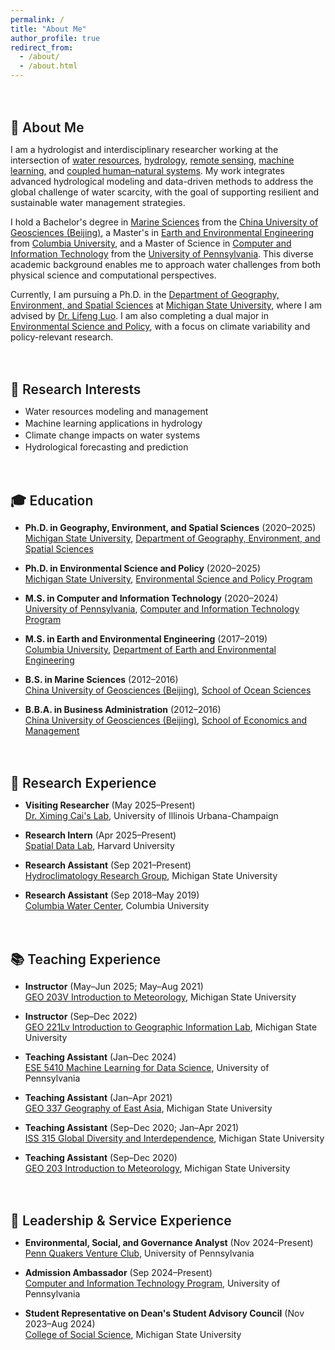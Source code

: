```yaml
---
permalink: /
title: "About Me"
author_profile: true
redirect_from: 
  - /about/
  - /about.html
---
```


<style>
h2 {
  margin-top: 3em;     /* more spacing between sections */
  margin-bottom: 0.6em;
  font-weight: 600;
}

/* Remove any default underline or after-pseudo content */
h2::after {
  display: none !important;
}

ul li, ol li {
  margin-bottom: 0.15em;
}

/* Completely hide any HR if accidentally left in */
hr {
  display: none !important;
}
</style>

## 👋 About Me

I am a hydrologist and interdisciplinary researcher working at the intersection of [water resources](https://en.wikipedia.org/wiki/Water_resources), [hydrology](https://en.wikipedia.org/wiki/Hydrology), [remote sensing](https://en.wikipedia.org/wiki/Remote_sensing), [machine learning](https://en.wikipedia.org/wiki/Machine_learning), and [coupled human–natural systems](https://en.wikipedia.org/wiki/Coupled_human_and_natural_systems). My work integrates advanced hydrological modeling and data-driven methods to address the global challenge of water scarcity, with the goal of supporting resilient and sustainable water management strategies.

I hold a Bachelor's degree in [Marine Sciences](https://sos.cugb.edu.cn/) from the [China University of Geosciences (Beijing)](https://en.cugb.edu.cn/), a Master's in [Earth and Environmental Engineering](https://www.eee.columbia.edu/) from [Columbia University](https://www.columbia.edu/), and a Master of Science in [Computer and Information Technology](https://online.seas.upenn.edu/degrees/mcit-online/) from the [University of Pennsylvania](https://www.upenn.edu/). This diverse academic background enables me to approach water challenges from both physical science and computational perspectives.

Currently, I am pursuing a Ph.D. in the [Department of Geography, Environment, and Spatial Sciences](https://geo.msu.edu/) at [Michigan State University](https://msu.edu/), where I am advised by [Dr. Lifeng Luo](https://geo.msu.edu/directory/luo-lifeng.html). I am also completing a dual major in [Environmental Science and Policy](https://espp.msu.edu/), with a focus on climate variability and policy-relevant research.

## 🌱 Research Interests

- Water resources modeling and management  
- Machine learning applications in hydrology  
- Climate change impacts on water systems  
- Hydrological forecasting and prediction

## 🎓 Education

* **Ph.D. in Geography, Environment, and Spatial Sciences** (2020–2025)  
  [Michigan State University](https://msu.edu/), [Department of Geography, Environment, and Spatial Sciences](https://geo.msu.edu/)

* **Ph.D. in Environmental Science and Policy** (2020–2025)  
  [Michigan State University](https://msu.edu/), [Environmental Science and Policy Program](https://espp.msu.edu/)

* **M.S. in Computer and Information Technology** (2020–2024)  
  [University of Pennsylvania](https://www.upenn.edu/), [Computer and Information Technology Program](https://online.seas.upenn.edu/degrees/mcit-online/)

* **M.S. in Earth and Environmental Engineering** (2017–2019)  
  [Columbia University](https://www.columbia.edu/), [Department of Earth and Environmental Engineering](https://www.eee.columbia.edu/)

* **B.S. in Marine Sciences** (2012–2016)  
  [China University of Geosciences (Beijing)](https://en.cugb.edu.cn/), [School of Ocean Sciences](https://sos.cugb.edu.cn/)

* **B.B.A. in Business Administration** (2012–2016)  
  [China University of Geosciences (Beijing)](https://en.cugb.edu.cn/), [School of Economics and Management](https://sem.cugb.edu.cn/szdw/hjxjysjs/)

## 🔬 Research Experience

* **Visiting Researcher** (May 2025–Present)  
  [Dr. Ximing Cai's Lab](https://cee.illinois.edu/directory/profile/xcai), University of Illinois Urbana-Champaign

* **Research Intern** (Apr 2025–Present)  
  [Spatial Data Lab](https://www.spatialdatalab.org/), Harvard University

* **Research Assistant** (Sep 2021–Present)  
  [Hydroclimatology Research Group](https://drought.geo.msu.edu/group.php), Michigan State University

* **Research Assistant** (Sep 2018–May 2019)  
  [Columbia Water Center](http://water.columbia.edu/), Columbia University

## 📚 Teaching Experience

* **Instructor** (May–Jun 2025; May–Aug 2021)  
  [GEO 203V Introduction to Meteorology](https://geo.msu.edu/student-resources/courses/online-courses.html), Michigan State University

* **Instructor** (Sep–Dec 2022)  
  [GEO 221Lv Introduction to Geographic Information Lab](https://geo.msu.edu/student-resources/courses/online-courses.html), Michigan State University

* **Teaching Assistant** (Jan–Dec 2024)  
  [ESE 5410 Machine Learning for Data Science](https://online.seas.upenn.edu/courses/ese-5410-machine-learning-for-data-science/), University of Pennsylvania

* **Teaching Assistant** (Jan–Apr 2021)  
  [GEO 337 Geography of East Asia](https://reg.msu.edu/Courses/Search.aspx?CourseID=361853#Results), Michigan State University

* **Teaching Assistant** (Sep–Dec 2020; Jan–Apr 2021)  
  [ISS 315 Global Diversity and Interdependence](https://reg.msu.edu/courses/Search.aspx?CourseID=368786#Results), Michigan State University

* **Teaching Assistant** (Sep–Dec 2020)  
  [GEO 203 Introduction to Meteorology](https://reg.msu.edu/Courses/Search.aspx?CourseID=361832#Results), Michigan State University

## 🤝 Leadership & Service Experience

* **Environmental, Social, and Governance Analyst** (Nov 2024–Present)  
  [Penn Quakers Venture Club](https://www.linkedin.com/company/penn-quakers-venture-club), University of Pennsylvania

* **Admission Ambassador** (Sep 2024–Present)  
  [Computer and Information Technology Program](https://online.seas.upenn.edu/degrees/mcit-online/), University of Pennsylvania

* **Student Representative on Dean's Student Advisory Council** (Nov 2023–Aug 2024)  
  [College of Social Science](https://socialscience.msu.edu/), Michigan State University
